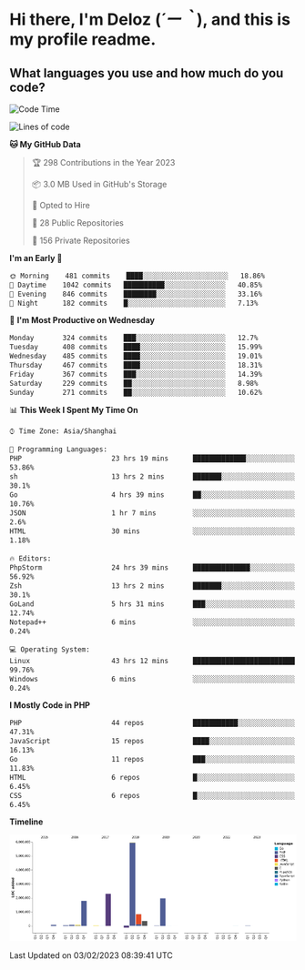 # **Hi there, I'm Deloz (*´ー｀*), and this is my profile readme.**
<!--  [![Profile views](https://gpvc.arturio.dev/dank-del)](https://github.com/dank-del) -->
## **What languages you use and how much do you code?**

<!--START_SECTION:waka-->
![Code Time](http://img.shields.io/badge/Code%20Time-775%20hrs%2022%20mins-blue)

![Lines of code](https://img.shields.io/badge/From%20Hello%20World%20I%27ve%20Written-13%20Million%20lines%20of%20code-blue)

**🐱 My GitHub Data** 

> 🏆 298 Contributions in the Year 2023
 > 
> 📦 3.0 MB Used in GitHub's Storage 
 > 
> 💼 Opted to Hire
 > 
> 📜 28 Public Repositories 
 > 
> 🔑 156 Private Repositories  
 > 
**I'm an Early 🐤** 

```text
🌞 Morning    481 commits    ████░░░░░░░░░░░░░░░░░░░░░   18.86% 
🌆 Daytime    1042 commits   ██████████░░░░░░░░░░░░░░░   40.85% 
🌃 Evening    846 commits    ████████░░░░░░░░░░░░░░░░░   33.16% 
🌙 Night      182 commits    █░░░░░░░░░░░░░░░░░░░░░░░░   7.13%

```
📅 **I'm Most Productive on Wednesday** 

```text
Monday       324 commits    ███░░░░░░░░░░░░░░░░░░░░░░   12.7% 
Tuesday      408 commits    ████░░░░░░░░░░░░░░░░░░░░░   15.99% 
Wednesday    485 commits    ████░░░░░░░░░░░░░░░░░░░░░   19.01% 
Thursday     467 commits    ████░░░░░░░░░░░░░░░░░░░░░   18.31% 
Friday       367 commits    ███░░░░░░░░░░░░░░░░░░░░░░   14.39% 
Saturday     229 commits    ██░░░░░░░░░░░░░░░░░░░░░░░   8.98% 
Sunday       271 commits    ██░░░░░░░░░░░░░░░░░░░░░░░   10.62%

```


📊 **This Week I Spent My Time On** 

```text
⌚︎ Time Zone: Asia/Shanghai

💬 Programming Languages: 
PHP                      23 hrs 19 mins      █████████████░░░░░░░░░░░░   53.86% 
sh                       13 hrs 2 mins       ███████░░░░░░░░░░░░░░░░░░   30.1% 
Go                       4 hrs 39 mins       ██░░░░░░░░░░░░░░░░░░░░░░░   10.76% 
JSON                     1 hr 7 mins         ░░░░░░░░░░░░░░░░░░░░░░░░░   2.6% 
HTML                     30 mins             ░░░░░░░░░░░░░░░░░░░░░░░░░   1.18%

🔥 Editors: 
PhpStorm                 24 hrs 39 mins      ██████████████░░░░░░░░░░░   56.92% 
Zsh                      13 hrs 2 mins       ███████░░░░░░░░░░░░░░░░░░   30.1% 
GoLand                   5 hrs 31 mins       ███░░░░░░░░░░░░░░░░░░░░░░   12.74% 
Notepad++                6 mins              ░░░░░░░░░░░░░░░░░░░░░░░░░   0.24%

💻 Operating System: 
Linux                    43 hrs 12 mins      █████████████████████████   99.76% 
Windows                  6 mins              ░░░░░░░░░░░░░░░░░░░░░░░░░   0.24%

```

**I Mostly Code in PHP** 

```text
PHP                      44 repos            ███████████░░░░░░░░░░░░░░   47.31% 
JavaScript               15 repos            ████░░░░░░░░░░░░░░░░░░░░░   16.13% 
Go                       11 repos            ███░░░░░░░░░░░░░░░░░░░░░░   11.83% 
HTML                     6 repos             █░░░░░░░░░░░░░░░░░░░░░░░░   6.45% 
CSS                      6 repos             █░░░░░░░░░░░░░░░░░░░░░░░░   6.45%

```


**Timeline**

![Chart not found](https://raw.githubusercontent.com/deloz/deloz/main/charts/bar_graph.png) 


 Last Updated on 03/02/2023 08:39:41 UTC
<!--END_SECTION:waka-->
